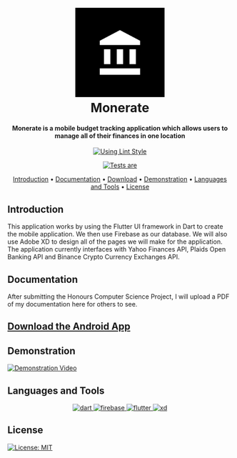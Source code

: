 <h1 align="center">
  <br>
  <a href="https://github.com/k5924/Monerate"><img src="https://github.com/k5924/Monerate/blob/master/assets/images/Icon.png?raw=true" alt="Monerate" width="200"></a>
  <br>
  Monerate
  <br>
</h1>

<h4 align="center">Monerate is a mobile budget tracking application which allows users to manage all of their finances in one location</h4>


<div align="center">
    <a href="https://pub.dev/packages/lint">
        <img alt="Using Lint Style" src="https://img.shields.io/badge/style-lint-4BC0F5.svg">
    </a>

    
[![Tests are](https://github.com/k5924/Monerate/actions/workflows/release-drafter.yml/badge.svg)](https://github.com/k5924/Monerate/actions/workflows/release-drafter.yml)
</div>

<p align="center">
  <a href="#introduction">Introduction</a> •
  <a href="#documentation">Documentation</a> •
  <a href="#download">Download</a> •
  <a href="#demonstration">Demonstration</a> •
  <a href="#languages-and-tools">Languages and Tools</a> •
  <a href="#license">License</a>
</p>

## Introduction

This application works by using the Flutter UI framework in Dart to create the mobile application. We then use Firebase as our database. We will also use Adobe XD to design all of the pages we will make for the application. The application currently interfaces with Yahoo Finances API, Plaids Open Banking API and Binance Crypto Currency Exchanges API.

## Documentation

After submitting the Honours Computer Science Project, I will upload a PDF of my documentation here for others to see.

## [Download the Android App](https://github.com/k5924/Monerate/releases/latest)

## Demonstration

[![Demonstration Video](https://img.youtube.com/vi/_WNajlzvX4U/hqdefault.jpg)](https://www.youtube.com/watch?v=_WNajlzvX4U)

## Languages and Tools

<p align="center"> <a href="https://dart.dev" target="_blank" rel="noreferrer"> <img src="https://www.vectorlogo.zone/logos/dartlang/dartlang-icon.svg" alt="dart" width="40" height="40"/> </a> <a href="https://firebase.google.com/" target="_blank" rel="noreferrer"> <img src="https://www.vectorlogo.zone/logos/firebase/firebase-icon.svg" alt="firebase" width="40" height="40"/> </a> <a href="https://flutter.dev" target="_blank" rel="noreferrer"> <img src="https://www.vectorlogo.zone/logos/flutterio/flutterio-icon.svg" alt="flutter" width="40" height="40"/> </a> <a href="https://www.adobe.com/products/xd.html" target="_blank" rel="noreferrer"> <img src="https://cdn.worldvectorlogo.com/logos/adobe-xd.svg" alt="xd" width="40" height="40"/> </a> </p>

## License

[![License: MIT](https://img.shields.io/badge/License-MIT-yellow.svg)](https://github.com/k5924/Monerate/blob/master/LICENSE)

